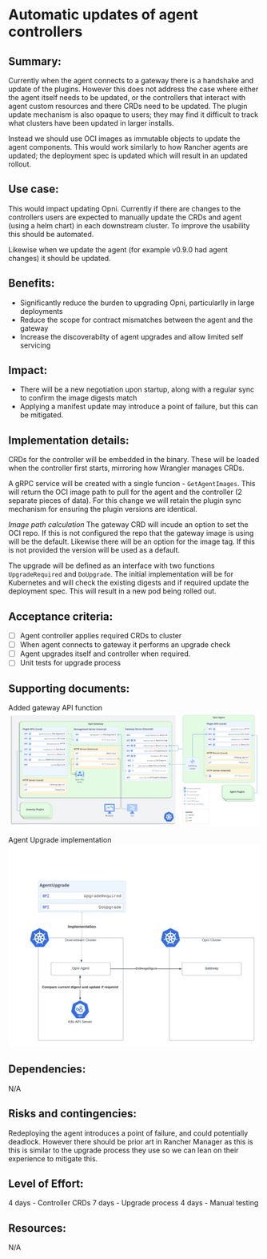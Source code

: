 # Automatic updates of agent controllers

## Summary: 
Currently when the agent connects to a gateway there is a handshake and update of the plugins. However this does not address the case where either the agent itself needs to be updated, or the controllers that interact with agent custom resources and there CRDs need to be updated. The plugin update mechanism is also opaque to users; they may find it difficult to track what clusters have been updated in larger installs.

Instead we should use OCI images as immutable objects to update the agent components.  This would work similarly to how Rancher agents are updated; the deployment spec is updated which will result in an updated rollout.

## Use case: 
This would impact updating Opni.  Currently if there are changes to the controllers users are expected to manually update the CRDs and agent (using a helm chart) in each downstream cluster.  To improve the usability this should be automated.

Likewise when we update the agent (for example v0.9.0 had agent changes) it should be updated.

## Benefits: 
* Significantly reduce the burden to upgrading Opni, particularlly in large deployments
* Reduce the scope for contract mismatches between the agent and the gateway
* Increase the discoverabilty of agent upgrades and allow limited self servicing

## Impact: 
* There will be a new negotiation upon startup, along with a regular sync to confirm the image digests match
* Applying a manifest update may introduce a point of failure, but this can be mitigated.

## Implementation details: 
CRDs for the controller will be embedded in the binary.  These will be loaded when the controller first starts, mirroring how Wrangler manages CRDs.

A gRPC service will be created with a single funcion - `GetAgentImages`.  This will return the OCI image path to pull for the agent and the controller (2 separate pieces of data).  For this change we will retain the plugin sync mechanism for ensuring the plugin versions are identical.

*Image path calculation*
The gateway CRD will incude an option to set the OCI repo.  If this is not configured the repo that the gateway image is using will be the default.  Likewise there will be an option for the image tag.  If this is not provided the version will be used as a default.

The upgrade will be defined as an interface with two functions `UpgradeRequired` and `DoUpgrade`.  The initial implementation will be for Kubernetes and will check the existing digests and if required update the deployment spec.  This will result in a new pod being rolled out.

## Acceptance criteria: 
- [ ] Agent controller applies required CRDs to cluster
- [ ] When agent connects to gateway it performs an upgrade check
- [ ] Agent upgrades itself and controller when required.
- [ ] Unit tests for upgrade process

## Supporting documents: 
Added gateway API function
![Gateway APIs](./img/20230404-updated-gateway.png)

Agent Upgrade implementation
![Agent Upgrade](./img/20230404-agent-upgrade.png)

## Dependencies: 
N/A

## Risks and contingencies: 
Redeploying the agent introduces a point of failure, and could potentially deadlock.  However there should be prior art in Rancher Manager as this is this is similar to the upgrade process they use so we can lean on their experience to mitigate this.

## Level of Effort: 
4 days - Controller CRDs
7 days - Upgrade process
4 days - Manual testing

## Resources: 
N/A
